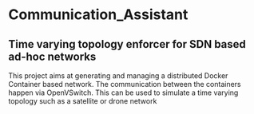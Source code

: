 # Communication_Assistant
## Time varying topology enforcer for SDN based ad-hoc networks
This project aims at generating and managing a distributed Docker Container based network. The communication between the containers happen via OpenVSwitch. This can be used to simulate a time varying topology such as a satellite or drone network

